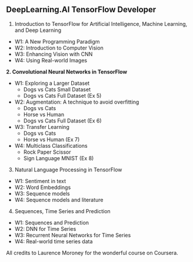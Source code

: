 DeepLearning.AI TensorFlow Developer
-

1. Introduction to TensorFlow for Artificial Intelligence, Machine Learning, and Deep Learning

- W1: A New Programming Paradigm
- W2: Introduction to Computer Vision
- W3: Enhancing Vision with CNN
- W4: Using Real-world Images
	
**2. Convolutional Neural Networks in TensorFlow**

- W1: Exploring a Larger Dataset
	- Dogs vs Cats Small Dataset
	- Dogs vs Cats Full Dataset (Ex 5)
- W2: Augmentation: A technique to avoid overfitting
	- Dogs vs Cats
	- Horse vs Human
	- Dogs vs Cats Full Dataset (Ex 6)
- W3: Transfer Learning
	- Dogs vs Cats
	- Horse vs Human (Ex 7)
- W4: Multiclass Classifications
	- Rock Paper Scissor
	- Sign Language MNIST (Ex 8)

3. Natural Language Processing in TensorFlow

- W1: Sentiment in text
- W2: Word Embeddings
- W3: Sequence models
- W4: Sequence models and literature
	
4. Sequences, Time Series and Prediction

- W1: Sequences and Prediction
- W2: DNN for Time Series
- W3: Recurrent Neural Networks for Time Series
- W4: Real-world time series data

All credits to Laurence Moroney for the wonderful course on Coursera.
